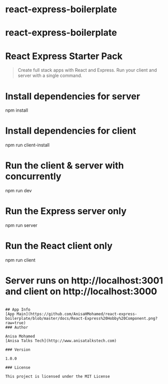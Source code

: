 # react-express-boilerplate
# react-express-boilerplate
# React Express Starter Pack

> Create full stack apps with React and Express. Run your client and server with a single command. 

# Install dependencies for server
npm install

# Install dependencies for client
npm run client-install

# Run the client & server with concurrently
npm run dev

# Run the Express server only
npm run server

# Run the React client only
npm run client

# Server runs on http://localhost:3001 and client on http://localhost:3000
```

## App Info
[App Main](https://github.com/AnisaHMohamed/react-express-boilerplate/blob/master/docs/React-Express%20Hobby%20Component.png?raw=true)
### Author

Anisa Mohamed
[Anisa Talks Tech](http://www.anisatalkstech.com)

### Version

1.0.0

### License

This project is licensed under the MIT License